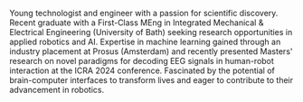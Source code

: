 
<!---
mmdt01/mmdt01 is a ✨ special ✨ repository because its `README.md` (this file) appears on your GitHub profile.
You can click the Preview link to take a look at your changes.
--->
Young technologist and engineer with a passion for scientific discovery. Recent graduate with a First-Class MEng in Integrated Mechanical & Electrical Engineering (University of Bath) seeking research opportunities in applied robotics and AI. Expertise in machine learning gained through an industry placement at Prosus (Amsterdam) and recently presented Masters' research on novel paradigms for decoding EEG signals in human-robot interaction at the ICRA 2024 conference.  Fascinated by the potential of brain-computer interfaces to transform lives and eager to contribute to their advancement in robotics. 
